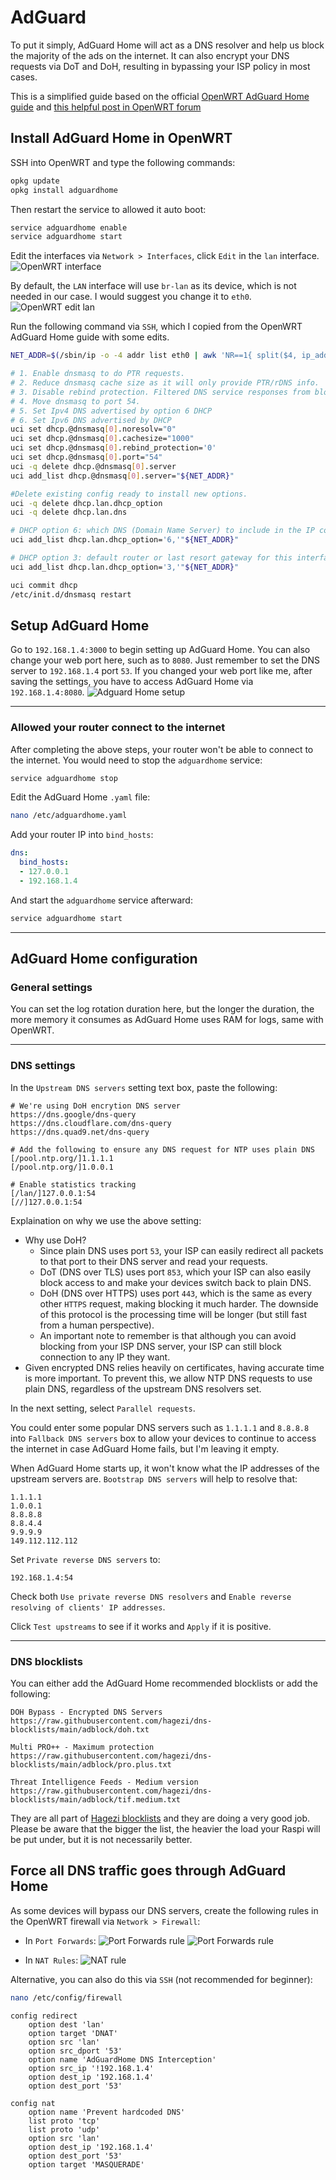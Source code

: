 # AdGuard

To put it simply, AdGuard Home will act as a DNS resolver and help us block the majority of the ads on the internet. It can also encrypt your DNS requests via DoT and DoH, resulting in bypassing your ISP policy in most cases.

This is a simplified guide based on the official [OpenWRT AdGuard Home guide](https://openwrt.org/docs/guide-user/services/dns/adguard-home) and [this helpful post in OpenWRT forum](https://forum.openwrt.org/t/how-to-updated-2021-installing-adguardhome-on-openwrt-manual-and-opkg-method/113904/685)

## Install AdGuard Home in OpenWRT

SSH into OpenWRT and type the following commands:
```sh
opkg update
opkg install adguardhome
```

Then restart the service to allowed it auto boot:
```sh
service adguardhome enable
service adguardhome start
```

Edit the interfaces via `Network > Interfaces`, click `Edit` in the `lan` interface.
![OpenWRT interface](./assets/adguard-home/1.png)

By default, the `LAN` interface will use `br-lan` as its device, which is not needed in our case. I would suggest you change it to `eth0`.
![OpenWRT edit lan](./assets/adguard-home/2.png)

Run the following command via `SSH`, which I copied from the OpenWRT AdGuard Home guide with some edits.
```sh
NET_ADDR=$(/sbin/ip -o -4 addr list eth0 | awk 'NR==1{ split($4, ip_addr, "/"); print ip_addr[1] }')

# 1. Enable dnsmasq to do PTR requests.
# 2. Reduce dnsmasq cache size as it will only provide PTR/rDNS info.
# 3. Disable rebind protection. Filtered DNS service responses from blocked domains are 0.0.0.0 which causes dnsmasq to fill the system log with possible DNS-rebind attack detected messages.
# 4. Move dnsmasq to port 54.
# 5. Set Ipv4 DNS advertised by option 6 DHCP
# 6. Set Ipv6 DNS advertised by DHCP
uci set dhcp.@dnsmasq[0].noresolv="0"
uci set dhcp.@dnsmasq[0].cachesize="1000"
uci set dhcp.@dnsmasq[0].rebind_protection='0'
uci set dhcp.@dnsmasq[0].port="54"
uci -q delete dhcp.@dnsmasq[0].server
uci add_list dhcp.@dnsmasq[0].server="${NET_ADDR}"

#Delete existing config ready to install new options.
uci -q delete dhcp.lan.dhcp_option
uci -q delete dhcp.lan.dns

# DHCP option 6: which DNS (Domain Name Server) to include in the IP configuration for name resolution
uci add_list dhcp.lan.dhcp_option='6,'"${NET_ADDR}"

# DHCP option 3: default router or last resort gateway for this interface
uci add_list dhcp.lan.dhcp_option='3,'"${NET_ADDR}"

uci commit dhcp
/etc/init.d/dnsmasq restart
```

## Setup AdGuard Home

Go to `192.168.1.4:3000` to begin setting up AdGuard Home. You can also change your web port here, such as to `8080`. Just remember to set the DNS server to `192.168.1.4` port `53`. If you changed your web port like me, after saving the settings, you have to access AdGuard Home via `192.168.1.4:8080`.
![Adguard Home setup](./assets/adguard-home/6.png)

---

### Allowed your router connect to the internet

After completing the above steps, your router won't be able to connect to the internet. You would need to stop the `adguardhome` service:
```sh
service adguardhome stop
```

Edit the AdGuard Home `.yaml` file:
```sh
nano /etc/adguardhome.yaml
```

Add your router IP into `bind_hosts`:
```yml
dns:
  bind_hosts:
  - 127.0.0.1
  - 192.168.1.4
```

And start the `adguardhome` service afterward:
```sh
service adguardhome start
```

---

## AdGuard Home configuration

### General settings

You can set the log rotation duration here, but the longer the duration, the more memory it consumes as AdGuard Home uses RAM for logs, same with OpenWRT.

---

### DNS settings
In the `Upstream DNS servers` setting text box, paste the following:
```
# We're using DoH encrytion DNS server
https://dns.google/dns-query
https://dns.cloudflare.com/dns-query
https://dns.quad9.net/dns-query

# Add the following to ensure any DNS request for NTP uses plain DNS
[/pool.ntp.org/]1.1.1.1
[/pool.ntp.org/]1.0.0.1

# Enable statistics tracking
[/lan/]127.0.0.1:54
[//]127.0.0.1:54
```

Explaination on why we use the above setting:
- Why use DoH?
	- Since plain DNS uses port `53`, your ISP can easily redirect all packets to that port to their DNS server and read your requests.
	- DoT (DNS over TLS) uses port `853`, which your ISP can also easily block access to and make your devices switch back to plain DNS.
	- DoH (DNS over HTTPS) uses port `443`, which is the same as every other `HTTPS` request, making blocking it much harder. The downside of this protocol is the processing time will be longer (but still fast from a human perspective).
	- An important note to remember is that although you can avoid blocking from your ISP DNS server, your ISP can still block connection to any IP they want.
- Given encrypted DNS relies heavily on certificates, having accurate time is more important. To prevent this, we allow NTP DNS requests to use plain DNS, regardless of the upstream DNS resolvers set.

In the next setting, select `Parallel requests`.

You could enter some popular DNS servers such as `1.1.1.1` and `8.8.8.8` into `Fallback DNS servers` box to allow your devices to continue to access the internet in case AdGuard Home fails, but I'm leaving it empty.

When AdGuard Home starts up, it won't know what the IP addresses of the upstream servers are. `Bootstrap DNS servers` will help to resolve that:
```
1.1.1.1
1.0.0.1
8.8.8.8
8.8.4.4
9.9.9.9
149.112.112.112
```

Set `Private reverse DNS servers` to:
```
192.168.1.4:54
```

Check both `Use private reverse DNS resolvers` and `Enable reverse resolving of clients' IP addresses`.

Click `Test upstreams` to see if it works and `Apply` if it is positive.

---

### DNS blocklists

You can either add the AdGuard Home recommended blocklists or add the following:
```
DOH Bypass - Encrypted DNS Servers
https://raw.githubusercontent.com/hagezi/dns-blocklists/main/adblock/doh.txt

Multi PRO++ - Maximum protection
https://raw.githubusercontent.com/hagezi/dns-blocklists/main/adblock/pro.plus.txt

Threat Intelligence Feeds - Medium version
https://raw.githubusercontent.com/hagezi/dns-blocklists/main/adblock/tif.medium.txt
```

They are all part of [Hagezi blocklists](https://github.com/hagezi/dns-blocklists) and they are doing a very good job. Please be aware that the bigger the list, the heavier the load your Raspi will be put under, but it is not necessarily better.

## Force all DNS traffic goes through AdGuard Home

As some devices will bypass our DNS servers, create the following rules in the OpenWRT firewall via `Network > Firewall`:

- In `Port Forwards`:
![Port Forwards rule](./assets/adguard-home/3.png)
![Port Forwards rule](./assets/adguard-home/4.png)

- In `NAT Rules`:
![NAT rule](./assets/adguard-home/5.png)

Alternative, you can also do this via `SSH` (not recommended for beginner):
```sh
nano /etc/config/firewall
```

```ssh-config
config redirect
	option dest 'lan'
	option target 'DNAT'
	option src 'lan'
	option src_dport '53'
	option name 'AdGuardHome DNS Interception'
	option src_ip '!192.168.1.4'
	option dest_ip '192.168.1.4'
	option dest_port '53'

config nat
	option name 'Prevent hardcoded DNS'
	list proto 'tcp'
	list proto 'udp'
	option src 'lan'
	option dest_ip '192.168.1.4'
	option dest_port '53'
	option target 'MASQUERADE'
```
